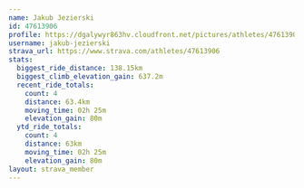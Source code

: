 ```yaml
---
name: Jakub Jezierski
id: 47613906
profile: https://dgalywyr863hv.cloudfront.net/pictures/athletes/47613906/14681924/1/large.jpg
username: jakub-jezierski
strava_url: https://www.strava.com/athletes/47613906
stats:
  biggest_ride_distance: 138.15km
  biggest_climb_elevation_gain: 637.2m
  recent_ride_totals:
    count: 4
    distance: 63.4km
    moving_time: 02h 25m
    elevation_gain: 80m
  ytd_ride_totals:
    count: 4
    distance: 63km
    moving_time: 02h 25m
    elevation_gain: 80m
layout: strava_member
--- 
```

